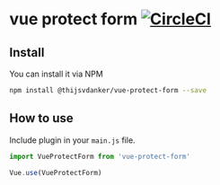 # vue protect form [![CircleCI](https://circleci.com/gh/thijsvdanker/vue-protect-form.svg?style=svg)](https://circleci.com/gh/thijsvdanker/vue-protect-form)

## Install
You can install it via NPM
```bash
npm install @thijsvdanker/vue-protect-form --save
```

## How to use
Include plugin in your `main.js` file.
```javascript
import VueProtectForm from 'vue-protect-form'

Vue.use(VueProtectForm)
```


